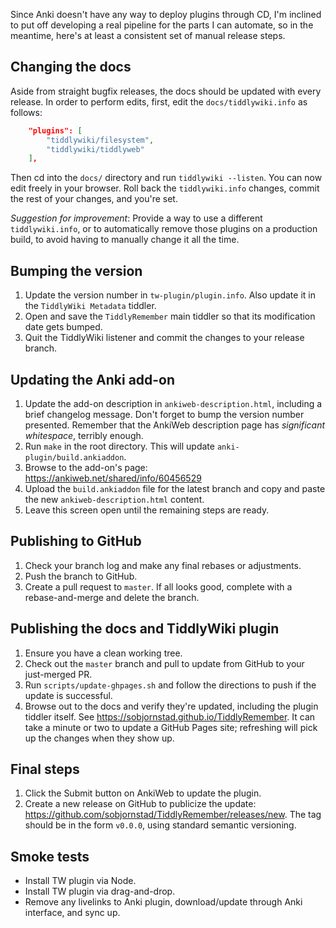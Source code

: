 Since Anki doesn't have any way to deploy plugins through CD,
    I'm inclined to put off developing a real pipeline
    for the parts I can automate,
    so in the meantime,
    here's at least a consistent set of manual release steps.


## Changing the docs

Aside from straight bugfix releases,
    the docs should be updated with every release.
In order to perform edits,
    first, edit the `docs/tiddlywiki.info` as follows:

```json
    "plugins": [
        "tiddlywiki/filesystem",
        "tiddlywiki/tiddlyweb"
    ],
```

Then cd into the `docs/` directory
and run `tiddlywiki --listen`.
You can now edit freely in your browser.
Roll back the `tiddlywiki.info` changes,
    commit the rest of your changes,
    and you're set.

*Suggestion for improvement*:
    Provide a way to use a different `tiddlywiki.info`,
    or to automatically remove those plugins on a production build,
    to avoid having to manually change it all the time.


## Bumping the version

1. Update the version number in `tw-plugin/plugin.info`.
   Also update it in the `TiddlyWiki Metadata` tiddler.
2. Open and save the `TiddlyRemember` main tiddler
   so that its modification date gets bumped.
3. Quit the TiddlyWiki listener and commit the changes to your release branch.


## Updating the Anki add-on

1. Update the add-on description in `ankiweb-description.html`,
   including a brief changelog message.
   Don't forget to bump the version number presented.
   Remember that the AnkiWeb description page has *significant whitespace*,
   terribly enough.
2. Run `make` in the root directory.
   This will update `anki-plugin/build.ankiaddon`.
3. Browse to the add-on's page:
   https://ankiweb.net/shared/info/60456529
4. Upload the `build.ankiaddon` file for the latest branch
   and copy and paste the new `ankiweb-description.html` content.
5. Leave this screen open until the remaining steps are ready.


## Publishing to GitHub

1. Check your branch log and make any final rebases or adjustments.
2. Push the branch to GitHub.
3. Create a pull request to `master`.
   If all looks good, complete with a rebase-and-merge and delete the branch.


## Publishing the docs and TiddlyWiki plugin

1. Ensure you have a clean working tree.
2. Check out the `master` branch and pull to update from GitHub
   to your just-merged PR.
3. Run `scripts/update-ghpages.sh`
   and follow the directions to push if the update is successful.
4. Browse out to the docs and verify they're updated,
   including the plugin tiddler itself.
   See https://sobjornstad.github.io/TiddlyRemember.
   It can take a minute or two to update a GitHub Pages site;
   refreshing will pick up the changes when they show up.


## Final steps

1. Click the Submit button on AnkiWeb to update the plugin.
2. Create a new release on GitHub to publicize the update:
   https://github.com/sobjornstad/TiddlyRemember/releases/new.
   The tag should be in the form `v0.0.0`, using standard semantic versioning.


## Smoke tests

* Install TW plugin via Node.
* Install TW plugin via drag-and-drop.
* Remove any livelinks to Anki plugin, download/update through Anki interface, and sync up.
